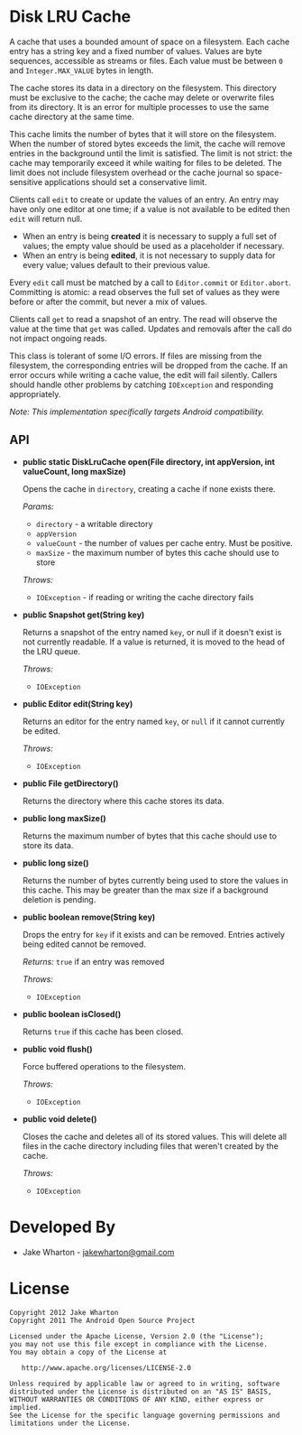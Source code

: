 Disk LRU Cache
==============

A cache that uses a bounded amount of space on a filesystem. Each cache entry
has a string key and a fixed number of values. Values are byte sequences,
accessible as streams or files. Each value must be between `0` and
`Integer.MAX_VALUE` bytes in length.

The cache stores its data in a directory on the filesystem. This directory must
be exclusive to the cache; the cache may delete or overwrite files from its
directory. It is an error for multiple processes to use the same cache
directory at the same time.

This cache limits the number of bytes that it will store on the filesystem.
When the number of stored bytes exceeds the limit, the cache will remove
entries in the background until the limit is satisfied. The limit is not
strict: the cache may temporarily exceed it while waiting for files to be
deleted. The limit does not include filesystem overhead or the cache journal so
space-sensitive applications should set a conservative limit.

Clients call `edit` to create or update the values of an entry. An entry may
have only one editor at one time; if a value is not available to be edited then
`edit` will return null.

 *  When an entry is being **created** it is necessary to supply a full set of
    values; the empty value should be used as a placeholder if necessary.
 *  When an entry is being **edited**, it is not necessary to supply data for
    every value; values default to their previous value.

Every `edit` call must be matched by a call to `Editor.commit` or
`Editor.abort`. Committing is atomic: a read observes the full set of values as
they were before or after the commit, but never a mix of values.

Clients call `get` to read a snapshot of an entry. The read will observe the
value at the time that `get` was called. Updates and removals after the call do
not impact ongoing reads.

This class is tolerant of some I/O errors. If files are missing from the
filesystem, the corresponding entries will be dropped from the cache. If an
error occurs while writing a cache value, the edit will fail silently. Callers
should handle other problems by catching `IOException` and responding
appropriately.

*Note: This implementation specifically targets Android compatibility.*


API
---

 *  __public static DiskLruCache open(File directory, int appVersion, int valueCount, long maxSize)__

    Opens the cache in `directory`, creating a cache if none exists there.

    *Params:*

     * `directory` - a writable directory
     * `appVersion`
     * `valueCount` - the number of values per cache entry. Must be positive.
     * `maxSize` - the maximum number of bytes this cache should use to store

    *Throws:*

     * `IOException` - if reading or writing the cache directory fails

 *  __public Snapshot get(String key)__

    Returns a snapshot of the entry named `key`, or null if it doesn't exist is
    not currently readable. If a value is returned, it is moved to the head of
    the LRU queue.

    *Throws:*

     * `IOException`

 * __public Editor edit(String key)__

    Returns an editor for the entry named `key`, or `null` if it cannot
    currently be edited.

    *Throws:*

     * `IOException`

 *  __public File getDirectory()__

    Returns the directory where this cache stores its data.

 *  __public long maxSize()__

    Returns the maximum number of bytes that this cache should use to store its
    data.

 *  __public long size()__

    Returns the number of bytes currently being used to store the values in
    this cache. This may be greater than the max size if a background deletion
    is pending.

 *  __public boolean remove(String key)__

    Drops the entry for `key` if it exists and can be removed. Entries actively
    being edited cannot be removed.

    *Returns:* `true` if an entry was removed

    *Throws:*

     * `IOException`

 *  __public boolean isClosed()__

    Returns `true` if this cache has been closed.

 *  __public void flush()__

    Force buffered operations to the filesystem.

    *Throws:*

     * `IOException`

 *  __public void delete()__

    Closes the cache and deletes all of its stored values. This will delete all
    files in the cache directory including files that weren't created by the
    cache.

    *Throws:*

     * `IOException`



Developed By
============

 * Jake Wharton - <jakewharton@gmail.com>



License
=======

    Copyright 2012 Jake Wharton
    Copyright 2011 The Android Open Source Project

    Licensed under the Apache License, Version 2.0 (the "License");
    you may not use this file except in compliance with the License.
    You may obtain a copy of the License at

       http://www.apache.org/licenses/LICENSE-2.0

    Unless required by applicable law or agreed to in writing, software
    distributed under the License is distributed on an "AS IS" BASIS,
    WITHOUT WARRANTIES OR CONDITIONS OF ANY KIND, either express or implied.
    See the License for the specific language governing permissions and
    limitations under the License.
